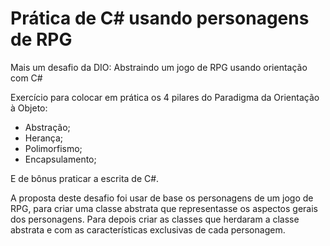 # Prática de C# usando personagens de RPG

Mais um desafio da DIO: Abstraindo um jogo de RPG usando orientação com C#

Exercício para colocar em prática os 4 pilares do Paradigma da Orientação à Objeto:
 - Abstração;
 - Herança;
 - Polimorfismo;
 - Encapsulamento;

E de bônus praticar a escrita de C#.

A proposta deste desafio foi usar de base os personagens de um jogo de RPG, para criar uma classe abstrata que representasse os aspectos gerais dos personagens. 
Para depois criar as classes que herdaram a classe abstrata e com as características exclusivas de cada personagem.